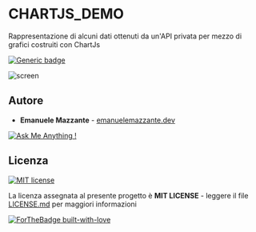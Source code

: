 # CHARTJS_DEMO
Rappresentazione di alcuni dati ottenuti da un'API privata per mezzo di grafici costruiti con ChartJs

[![Generic badge](https://img.shields.io/badge/LIVEDEMO-QUI-<COLOR>.svg)](https://emanuelemazzante.dev/demo/chart/)

![screen](../master/art/demo_screen.png)

## Autore

* **Emanuele Mazzante** - [emanuelemazzante.dev](https://emanuelemazzante.dev) 

[![Ask Me Anything !](https://img.shields.io/badge/Ask%20me-anything-1abc9c.svg)](https://GitHub.com/Naereen/ama)

## Licenza

[![MIT license](https://img.shields.io/badge/License-MIT-blue.svg)](https://lbesson.mit-license.org/)

La licenza assegnata al presente progetto è **MIT LICENSE** - leggere il file [LICENSE.md](LICENSE.md) per maggiori informazioni

[![ForTheBadge built-with-love](http://ForTheBadge.com/images/badges/built-with-love.svg)](https://emanuelemazzante.dev/)
